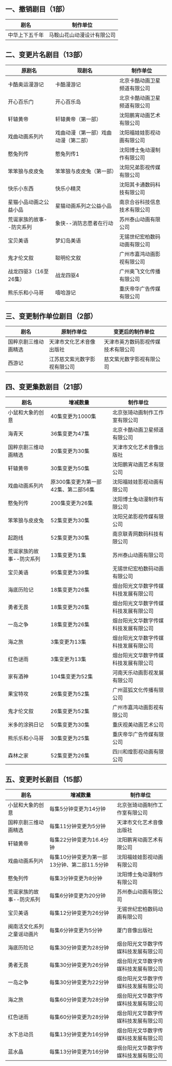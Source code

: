 ## 一、撤销剧目（1部）
 剧名 | 制作单位 
---|---
 中华上下五千年 | 马鞍山花山动漫设计有限公司 

## 二、变更片名剧目（13部）
 原剧名 | 现剧名 | 制作单位 
---|---|---
 卡酷奥运漫游记 | 卡酷漫游记 | 北京卡酷动画卫星频道有限公司 
 开心百乐门 | 开心百乐岛 | 北京卡酷动画卫星频道有限公司 
 轩辕黄帝 | 轩辕黄帝（第一部） | 沈阳鹏宵动画艺术有限公司 
 戏曲动画系列片 | 戏曲动漫（第一部）戏曲动漫（第二部） | 沈阳福娃娃影视动画有限公司 
 憨兔列传 | 憨兔列传1 | 沈阳博士兔动漫制作有限公司 
 笨笨狼与皮皮兔 | 笨笨狼与皮皮兔（第一部） | 沈阳兄弟影视传媒有限公司 
 快乐小东西 | 快乐小精灵 | 沈阳其卡通数码科技有限公司 
 星猫小品动画之公益小品 | 星猫动画系列之公益小品 | 南京合谷科技信息技术有限公司 
 荒诞家族的故事--防灾系列 | 象侠--消防志愿者在行动 | 苏州泰山动画有限公司 
 宝贝美语 | 梦幻岛美语 | 无锡世纪宏柏数码动画有限公司 
 鬼才伦文叙 | 聪明伦文叙 | 广州市嘉鸿动画影视有限公司 
 战龙四驱3（16至26集） | 战龙四驱4 | 广州奥飞文化传播有限公司 
 熊乐乐和小马哥 | 嘻哈游记 | 重庆帝华广告传媒有限公司 

## 三、变更制作单位剧目（2部）
 剧名 | 原制作单位 | 变更后的制作单位 
---|---|---
 国粹京剧三维动画精选 | 天津市文化艺术音像出版社 | 天津市英方数码影视传媒技术有限公司 
 西游记 | 江苏慈文紫光数字影视有限公司 | 慈文紫光数字影视有限公司 

## 四、变更集数剧目（21部）
 剧名 | 增减数量 | 制作单位 
---|---|---
 小鼠和大象的创意 | 40集变更为1000集 | 北京张琦动画制作工作室有限公司 
 海青天 | 36集变更为47集 | 北京卡酷动画卫星频道有限公司 
 国粹京剧三维动画精选 | 20集变更为30集 | 天津市文化艺术音像出版社 
 轩辕黄帝 | 30集变更为50集 | 沈阳鹏宵动画艺术有限公司 
 戏曲动画系列片 | 原300集变更为第一部42集、第二部56集 | 沈阳福娃娃影视动画有限公司 
 憨兔列传 | 200集变更为26集 | 沈阳博士兔动漫制作有限公司 
 笨笨狼与皮皮兔 | 52集变更为30集 | 沈阳兄弟影视传媒有限公司 
 起跑线 | 52集变更为30集 | 南京联青网数码科技有限公司 
 荒诞家族的故事--防灾系列 | 13集变更为1集 | 苏州泰山动画有限公司 
 宝贝美语 | 95集变更为39集 | 无锡世纪宏柏数码动画有限公司 
 海底历险记 | 18集变更为26集 | 烟台阳光文华数字传媒科技发展有限公司 
 勇者无畏 | 18集变更为26集 | 烟台阳光文华数字传媒科技发展有限公司 
 一岛之争 | 18集变更为26集 | 烟台阳光文华数字传媒科技发展有限公司 
 海之旅 | 3集变更为13集 | 烟台阳光文华数字传媒科技发展有限公司 
 红色谜雨 | 3集变更为13集 | 烟台阳光文华数字传媒科技发展有限公司 
 家有酒神 | 104集变更为52集 | 河南天乐动画影视发展有限公司 
 果宝特攻 | 26集变更为52集 | 广州蓝狐文化传播有限公司 
 鬼才伦文叙 | 26集变更为52集 | 广州市嘉鸿动画影视有限公司 
 米多的涂鸦日记 | 50集变更为30集 | 重庆视美动画艺术公司 
 熊乐乐和小马哥 | 30集变更为25集 | 重庆帝华广告传媒有限公司 
 森林之家 | 52集变更为26集 | 四川和煌影视动画有限公司 

## 五、变更时长剧目（15部）
 剧名 | 增减数量 | 制作单位 
---|---|---
 小鼠和大象的创意 | 每集5分钟变更为14分钟 | 北京张琦动画制作工作室有限公司 
 国粹京剧三维动画精选 | 每集11分钟变更为5分钟 | 天津市文化艺术音像出版社 
 轩辕黄帝 | 每集22分钟变更为16.4分钟 | 沈阳鹏宵动画艺术有限公司 
 戏曲动画系列片 | 每集10分钟变更为第一部13分钟、第二部11.5分钟 | 沈阳福娃娃影视动画有限公司 
 憨兔列传 | 每集3分钟变更为8分钟 | 沈阳博士兔动漫制作有限公司 
 荒诞家族的故事--防灾系列 | 每集6分钟变更为20分钟 | 苏州泰山动画有限公司 
 宝贝美语 | 每集12分钟变更为26分钟 | 无锡世纪宏柏数码动画有限公司 
 闽南活文化系列之童谣动画片 | 每集6分钟变更为5分钟 | 厦门音像出版社 
 海底历险记 | 每集30分钟变更为28分钟 | 烟台阳光文华数字传媒科技发展有限公司 
 勇者无畏 | 每集30分钟变更为26分钟 | 烟台阳光文华数字传媒科技发展有限公司 
 一岛之争 | 每集30分钟变更为22分钟 | 烟台阳光文华数字传媒科技发展有限公司 
 海之旅 | 每集60分钟变更为28分钟 | 烟台阳光文华数字传媒科技发展有限公司 
 红色谜雨 | 每集60分钟变更为28分钟 | 烟台阳光文华数字传媒科技发展有限公司 
 水下总动员 | 每集13分钟变更为16分钟 | 烟台阳光文华数字传媒科技发展有限公司 
 蓝水晶 | 每集13分钟变更为16分钟 | 烟台阳光文华数字传媒科技发展有限公司 